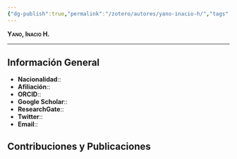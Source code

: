 ```yaml
---
{"dg-publish":true,"permalink":"/zotero/autores/yano-inacio-h/","tags":["#autor","#researcher"]}
---
```



<span style="font-variant:small-caps; font-weight: bold;"> Yano, Inacio H. </span>

---


## Información General

- **Nacionalidad**:: 
- **Afiliación**:: 
- **ORCID**:: 
- **Google Scholar**:: 
- **ResearchGate**:: 
- **Twitter**:: 
- **Email**::
  
## Contribuciones y Publicaciones






